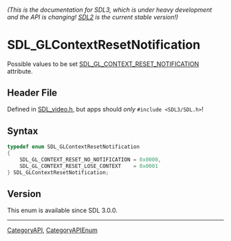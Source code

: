 ###### (This is the documentation for SDL3, which is under heavy development and the API is changing! [SDL2](https://wiki.libsdl.org/SDL2/) is the current stable version!)
# SDL_GLContextResetNotification

Possible values to be set [SDL_GL_CONTEXT_RESET_NOTIFICATION](SDL_GL_CONTEXT_RESET_NOTIFICATION) attribute.

## Header File

Defined in [SDL_video.h](https://github.com/libsdl-org/SDL/blob/main/include/SDL3/SDL_video.h), but apps should _only_ `#include <SDL3/SDL.h>`!

## Syntax

```c
typedef enum SDL_GLContextResetNotification
{
    SDL_GL_CONTEXT_RESET_NO_NOTIFICATION = 0x0000,
    SDL_GL_CONTEXT_RESET_LOSE_CONTEXT    = 0x0001
} SDL_GLContextResetNotification;
```

## Version

This enum is available since SDL 3.0.0.

----
[CategoryAPI](CategoryAPI), [CategoryAPIEnum](CategoryAPIEnum)

